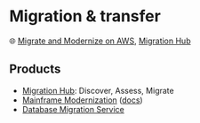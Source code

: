# Migration & transfer

🌐 [Migrate and Modernize on AWS](https://aws.amazon.com/products/migration-and-transfer/), [Migration Hub](https://docs.aws.amazon.com/migrationhub/latest/ug/whatishub.html)

## Products

* [Migration Hub](https://docs.aws.amazon.com/migrationhub/latest/ug/whatishub.html): Discover, Assess, Migrate
* [Mainframe Modernization](https://aws.amazon.com/mainframe-modernization/) ([docs](https://docs.aws.amazon.com/m2/latest/userguide/what-is-m2.html))
* [Database Migration Service](https://docs.aws.amazon.com/dms/latest/userguide/Welcome.html)
